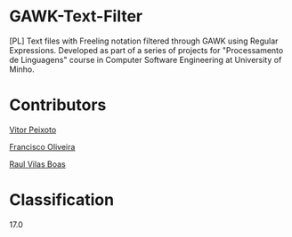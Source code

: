 # GAWK-Text-Filter
[PL] Text files with Freeling notation filtered through GAWK using Regular Expressions. Developed as part of a series of projects for "Processamento de Linguagens" course in Computer Software Engineering at University of Minho.

# Contributors

[Vitor Peixoto](https://github.com/VitorPeixoto97)

[Francisco Oliveira](https://github.com/Tibblue)

[Raul Vilas Boas](https://github.com/MrBoas)

# Classification

17.0
